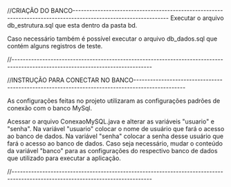 //CRIAÇÃO DO BANCO----------------------------------------------------------------------------------------------------------------
Executar o arquivo db_estrutura.sql que esta dentro da pasta bd.

Caso necessário também é possível executar o arquivo db_dados.sql que contém alguns registros de teste.

//--------------------------------------------------------------------------------------------------------------------------------


//INSTRUÇÃO PARA CONECTAR NO BANCO------------------------------------------------------------------------------------------------

As configurações feitas no projeto utilizaram as configurações padrões de conexão com o banco MySql.

Acessar o arquivo ConexaoMySQL.java e alterar as variáveis "usuario" e "senha".
Na variável "usuario" colocar o nome de usuário que fará o acesso ao banco de dados.
Na variável "senha" colocar a senha desse usuário que fará o acesso ao banco de dados. 
Caso seja necessário, mudar o conteúdo da variável "banco" para as configurações do respectivo banco de dados que utilizado para executar a aplicação.

//--------------------------------------------------------------------------------------------------------------------------------
